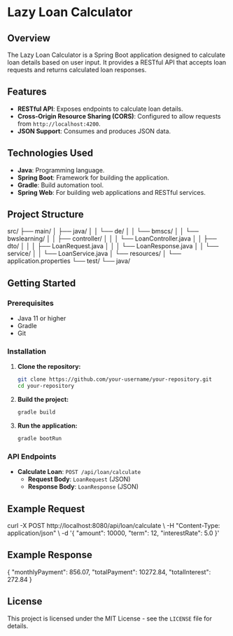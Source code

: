 # Lazy Loan Calculator

## Overview
The Lazy Loan Calculator is a Spring Boot application designed to calculate loan details based on user input. It provides a RESTful API that accepts loan requests and returns calculated loan responses.

## Features
- **RESTful API**: Exposes endpoints to calculate loan details.
- **Cross-Origin Resource Sharing (CORS)**: Configured to allow requests from `http://localhost:4200`.
- **JSON Support**: Consumes and produces JSON data.

## Technologies Used
- **Java**: Programming language.
- **Spring Boot**: Framework for building the application.
- **Gradle**: Build automation tool.
- **Spring Web**: For building web applications and RESTful services.

## Project Structure
src/ ├── main/ │ ├── java/ │ │ └── de/ │ │ └── bmscs/ │ │ └── bwslearning/ │ │ ├── controller/ │ │ │ └── LoanController.java │ │ ├── dto/ │ │ │ ├── LoanRequest.java │ │ │ └── LoanResponse.java │ │ └── service/ │ │ └── LoanService.java │ └── resources/ │ └── application.properties └── test/ └── java/



## Getting Started

### Prerequisites
- Java 11 or higher
- Gradle
- Git

### Installation
1. **Clone the repository:**
   ```sh
   git clone https://github.com/your-username/your-repository.git
   cd your-repository
   ```

2. **Build the project:**
   ```sh
   gradle build
   ```

3. **Run the application:**
   ```sh
   gradle bootRun
   ```

### API Endpoints
- **Calculate Loan**: `POST /api/loan/calculate`
  - **Request Body**: `LoanRequest` (JSON)
  - **Response Body**: `LoanResponse` (JSON)

## Example Request
curl -X POST http://localhost:8080/api/loan/calculate \ -H "Content-Type: application/json" \ -d '{ "amount": 10000, "term": 12, "interestRate": 5.0 }'



## Example Response
{ "monthlyPayment": 856.07, "totalPayment": 10272.84, "totalInterest": 272.84 }



## License
This project is licensed under the MIT License - see the `LICENSE` file for details.
